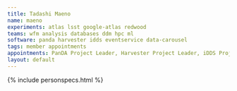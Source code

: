 ```yaml
---
title: Tadashi Maeno
name: maeno
experiments: atlas lsst google-atlas redwood
teams: wfm analysis databases ddm hpc ml
software: panda harvester idds eventservice data-carousel
tags: member appointments
appointments: PanDA Project Leader, Harvester Project Leader, iDDS Project Leader
layout: default
---
```


{% include personspecs.html %}
